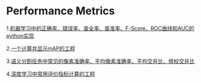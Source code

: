 # Performance Metrics

1.[机器学习中的正确率、错误率、查全率、查准率、F-Score、ROC曲线和AUC的python实现](https://github.com/KevinZhaoZL/MachineLearning_Notes_Codes_Projects/blob/master/notes%26codes/1.PerformanceMetricsInMachineLearning/PerformanceMatrixs.py)

2.[一个计算并显示mAP的工程](https://github.com/KevinZhaoZL/MachineLearning_Notes_Codes_Projects/tree/master/notes%26codes/1.PerformanceMetricsInMachineLearning/CalculationOfmAP)

3.[语义分割任务中常见的像素准确率、平均像素准确率、平均交并比、频权交并比](https://github.com/KevinZhaoZL/MachineLearning_Notes_Codes_Projects/blob/master/Projects_DeepLearningRelated/0.DeepLabV3plus_PyTorch/utils/metrics.py)

4.[深度学习中常用评价指标计算的工程](https://github.com/dmlc/gluon-cv/tree/master/gluoncv/utils/metrics)

